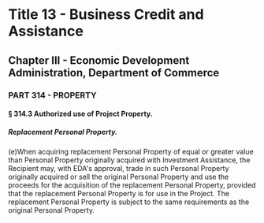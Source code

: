 
# Title 13 - Business Credit and Assistance
## Chapter III - Economic Development Administration, Department of Commerce
### PART 314 - PROPERTY
#### § 314.3 Authorized use of Project Property.
##### Replacement Personal Property.

(e)When acquiring replacement Personal Property of equal or greater value than Personal Property originally acquired with Investment Assistance, the Recipient may, with EDA's approval, trade in such Personal Property originally acquired or sell the original Personal Property and use the proceeds for the acquisition of the replacement Personal Property, provided that the replacement Personal Property is for use in the Project. The replacement Personal Property is subject to the same requirements as the original Personal Property.
